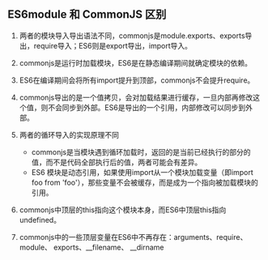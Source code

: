 ## ES6module 和 CommonJS 区别

1. 两者的模块导入导出语法不同，commonjs是module.exports、exports导出，require导入；ES6则是export导出，import导入。
2. commonjs是运行时加载模块，ES6是在静态编译期间就确定模块的依赖。
3. ES6在编译期间会将所有import提升到顶部，commonjs不会提升require。
4. commonjs导出的是一个值拷贝，会对加载结果进行缓存，一旦内部再修改这个值，则不会同步到外部。ES6是导出的一个引用，内部修改可以同步到外部。
5. 两者的循环导入的实现原理不同
    - commonjs是当模块遇到循环加载时，返回的是当前已经执行的部分的值，而不是代码全部执行后的值，两者可能会有差异。
    - ES6 模块是动态引用，如果使用import从一个模块加载变量（即import foo from 'foo'），那些变量不会被缓存，而是成为一个指向被加载模块的引用。
    
6. commonjs中顶层的this指向这个模块本身，而ES6中顶层this指向undefined。
7. commonjs中的一些顶层变量在ES6中不再存在：arguments、require、 module、 exports、__filename、 __dirname
